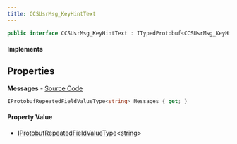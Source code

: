 ```yaml
---
title: CCSUsrMsg_KeyHintText
---
```


```csharp
public interface CCSUsrMsg_KeyHintText : ITypedProtobuf<CCSUsrMsg_KeyHintText>, INativeHandle, INetMessage<CCSUsrMsg_KeyHintText>, IDisposable
```

#### Implements

## Properties

**Messages** - [Source Code](https://github.com/swiftly-solution/swiftlys2/blob/main/managed/src/SwiftlyS2.Generated/Protobufs/Interfaces/CCSUsrMsg_KeyHintText.cs#L18)

```csharp
IProtobufRepeatedFieldValueType<string> Messages { get; }
```

#### Property Value

- [IProtobufRepeatedFieldValueType](/docs/api/shared/netmessages/iprotobufrepeatedfieldvaluetype-1)<[string](https://learn.microsoft.com/dotnet/api/system.string)>

